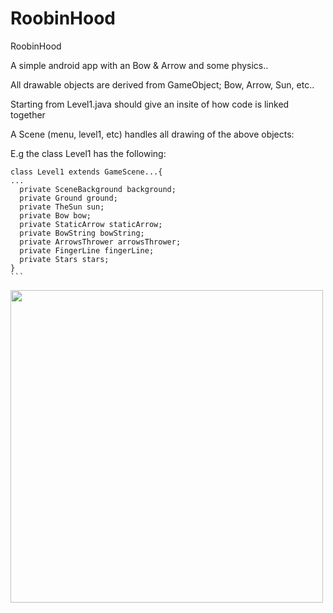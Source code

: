# RoobinHood
RoobinHood

A simple android app with an Bow & Arrow and some physics..

All drawable objects are derived from GameObject; Bow, Arrow, Sun, etc..

Starting from Level1.java should give an insite of how code is linked together

A Scene (menu, level1, etc) handles all drawing of the above objects:

  E.g the class Level1 has the following:
  
    class Level1 extends GameScene...{
    ...
      private SceneBackground background;
      private Ground ground;
      private TheSun sun;
      private Bow bow;
      private StaticArrow staticArrow;
      private BowString bowString;
      private ArrowsThrower arrowsThrower;
      private FingerLine fingerLine;
      private Stars stars;
    }
    ```
    
<img src="https://zk7rma.am.files.1drv.com/y4mhvYQm34Tx_8s0ci2dpShu5Bv_chaA69d0ez7lC1eNwplCB-QC6stqYnk_wpgMYbWszGSaJOGqhuLXs6d7P7hasX8UH0eibHu4M3289GO9cOJzQIbt7A2QECBaF69nhd3ae63aQpKX3_ySVcXzDneDJR2rZwuJzZC1Is7TKBuoyHobPij0CMDuhnAgLaetMrKG4Fo51XHO8OxO1W5y4N-4Q?width=1024&height=493&cropmode=none" width="500">
    
